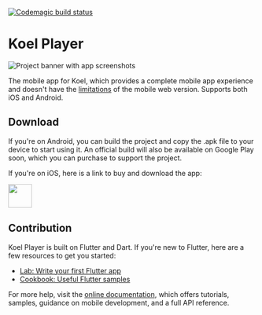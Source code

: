 [![Codemagic build status](https://api.codemagic.io/apps/60fc5d0cbe2122b603e3f35b/60fc5d0cbe2122b603e3f35a/status_badge.svg)](https://codemagic.io/apps/60fc5d0cbe2122b603e3f35b/60fc5d0cbe2122b603e3f35a/latest_build)

# Koel Player

![Project banner with app screenshots](https://user-images.githubusercontent.com/8056274/126907246-9fa5c3c7-6bf1-4733-b36b-7b35d2db0bf6.jpg)

The mobile app for Koel, which provides a complete mobile app experience and doesn't have the 
[limitations](https://docs.koel.dev/#mobile-support-and-limitation) of the mobile web version. 
Supports both iOS and Android.

## Download

If you're on Android, you can build the project and copy the .apk file to your device to start using it. 
An official build will also be available on Google Play soon, which you can purchase to support the project.

If you're on iOS, here is a link to buy and download the app:

[<img src="https://user-images.githubusercontent.com/8056274/126906876-acd3784c-c984-40e0-a7f5-6d2a8194d294.png" height=48>](https://apps.apple.com/de/app/koel-player/id1576886982?l=en)

## Contribution

Koel Player is built on Flutter and Dart. If you're new to Flutter, here are a few resources to get you started:

- [Lab: Write your first Flutter app](https://flutter.dev/docs/get-started/codelab)
- [Cookbook: Useful Flutter samples](https://flutter.dev/docs/cookbook)

For more help, visit the [online documentation](https://flutter.dev/docs), which offers tutorials,
samples, guidance on mobile development, and a full API reference.
